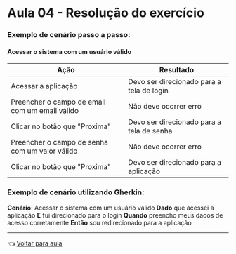 # Aula 04 - Resolução do exercício

### Exemplo de cenário passo a passo:

#### Acessar o sistema com um usuário válido

| Ação                                           | Resultado                                 |
| ---------------------------------------------- | ----------------------------------------- |
| Acessar a aplicação                            | Devo ser direcionado para a tela de login |
| Preencher o campo de email com um email válido | Não deve ocorrer erro                     |
| Clicar no botão que "Proxima"                  | Devo ser direcionado para a tela de senha |
| Preencher o campo de senha com um valor válido | Não deve ocorrer erro                     |
| Clicar no botão que "Proxima"                  | Devo ser direcionado para a aplicação     |


### Exemplo de cenário utilizando Gherkin:

**Cenário**: Acessar o sistema com um usuário válido
**Dado** que acessei a aplicação
**E** fui direcionado para o login
**Quando** preencho meus dados de acesso corretamente
**Então** sou redirecionado para a aplicação

---
👈 [Voltar para aula](aula.md)
